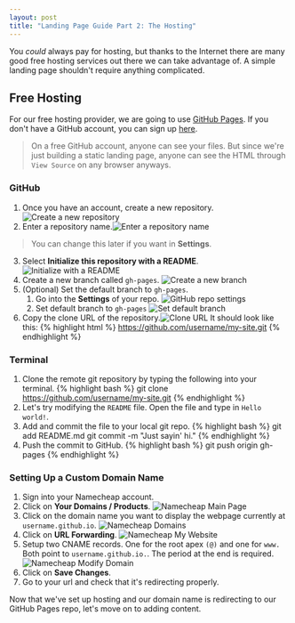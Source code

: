 ```yaml
---
layout: post
title: "Landing Page Guide Part 2: The Hosting"
---
```


You _could_ always pay for hosting, but thanks to the Internet there are many good free hosting services out there we can take advantage of. A simple landing page shouldn't require anything complicated.

## Free Hosting
For our free hosting provider, we are going to use [GitHub Pages](https://pages.github.com). If you don't have a GitHub account, you can sign up [here](https://github.com/join).

> On a free GitHub account, anyone can see your files. But since we're just building a static landing page, anyone can see the HTML through `View Source` on any browser anyways.

### GitHub
1. Once you have an account, create a new repository.![Create a new repository](/assets/github-new-repo.png)
2. Enter a repository name.![Enter a repository name](/assets/github-repo-name.png) 
> You can change this later if you want in **Settings**.

3. Select **Initialize this repository with a README**.
![Initialize with a README](/assets/github-init-readme.png)
4. Create a new branch called `gh-pages`.
![Create a new branch](/assets/github-new-branch.png)
5. (Optional) Set the default branch to `gh-pages`.
	1. Go into the **Settings** of your repo.
	![GitHub repo settings](/assets/github-settings.png)
	2. Set default branch to `gh-pages`
	![Set default branch](/assets/github-default-branch.png)
6. Copy the clone URL of the repository.![Clone URL](/assets/github-clone-url.png) It should look like this: {% highlight html %} https://github.com/username/my-site.git {% endhighlight %}	

### Terminal
1. Clone the remote git repository by typing the following into your terminal. {% highlight bash %} git clone https://github.com/username/my-site.git {% endhighlight %}
2. Let's try modifying the `README` file. Open the file and type in `Hello world!`.
3. Add and commit the file to your local git repo. {% highlight bash %} git add README.md
git commit -m "Just sayin' hi." {%  endhighlight %}
4. Push the commit to GitHub. {% highlight bash %} git push origin gh-pages {%  endhighlight %}

### Setting Up a Custom Domain Name

1. Sign into your Namecheap account.
2. Click on **Your Domains / Products**.
![Namecheap Main Page](/assets/namecheap-main-page.png)
3. Click on the domain name you want to display the webpage currently at `username.github.io`.
![Namecheap Domains](/assets/namecheap-your-domains.png)
4. Click on **URL Forwarding**.
![Namecheap My Website](/assets/namecheap-my-website.png)
5. Setup two CNAME records. One for the root apex `(@)` and one for `www.` Both point to `username.github.io.`. The period at the end is required.
![Namecheap Modify Domain](/assets/namecheap-modify-domain.png)
6. Click on **Save Changes**.
7. Go to your url and check that it's redirecting properly.

Now that we've set up hosting and our domain name is redirecting to our GitHub Pages repo, let's move on to adding content.